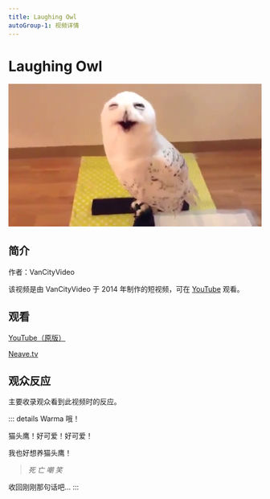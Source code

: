 ```yaml
---
title: Laughing Owl
autoGroup-1: 视频详情
---
```


# Laughing Owl

![](/laughing-owl.png)

## 简介

作者：VanCityVideo

该视频是由 VanCityVideo 于 2014 年制作的短视频，可在 [YouTube](https://www.youtube.com/watch?v=M5p9JO9JgvU) 观看。

## 观看

[YouTube（原版）](https://www.youtube.com/watch?v=M5p9JO9JgvU)

[Neave.tv](https://neave.tv/assets/videos/laughing-owl.mp4)

## 观众反应

主要收录观众看到此视频时的反应。

::: details Warma
哦！

猫头鹰！好可爱！好可爱！

我也好想养猫头鹰！

> *死 亡 嘲 笑*

收回刚刚那句话吧...
:::

